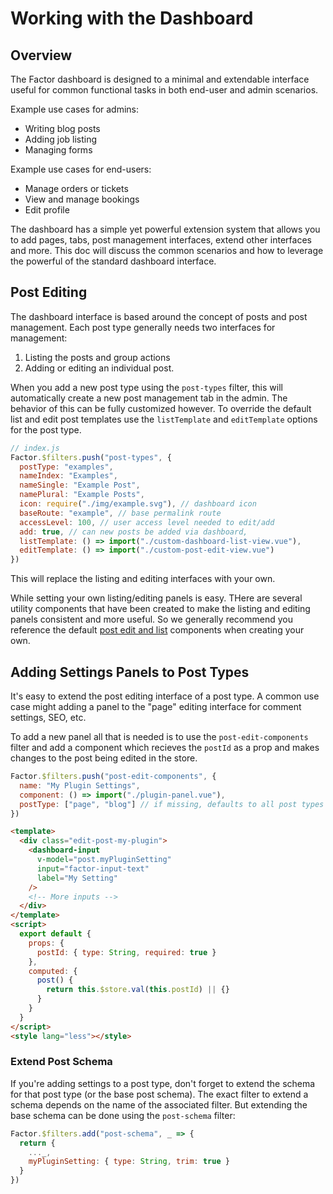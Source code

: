 # Working with the Dashboard

## Overview

The Factor dashboard is designed to a minimal and extendable interface useful for common functional tasks in both end-user and admin scenarios.

Example use cases for admins:

- Writing blog posts
- Adding job listing
- Managing forms

Example use cases for end-users:

- Manage orders or tickets
- View and manage bookings
- Edit profile

The dashboard has a simple yet powerful extension system that allows you to add pages, tabs, post management interfaces, extend other interfaces and more. This doc will discuss the common scenarios and how to leverage the powerful of the standard dashboard interface.

## Post Editing

The dashboard interface is based around the concept of posts and post management. Each post type generally needs two interfaces for management:

1. Listing the posts and group actions
2. Adding or editing an individual post.

When you add a new post type using the `post-types` filter, this will automatically create a new post management tab in the admin. The behavior of this can be fully customized however. To override the default list and edit post templates use the `listTemplate` and `editTemplate` options for the post type.

```js
// index.js
Factor.$filters.push("post-types", {
  postType: "examples",
  nameIndex: "Examples",
  nameSingle: "Example Post",
  namePlural: "Example Posts",
  icon: require("./img/example.svg"), // dashboard icon
  baseRoute: "example", // base permalink route
  accessLevel: 100, // user access level needed to edit/add
  add: true, // can new posts be added via dashboard,
  listTemplate: () => import("./custom-dashboard-list-view.vue"),
  editTemplate: () => import("./custom-post-edit-view.vue")
})
```

This will replace the listing and editing interfaces with your own.

While setting your own listing/editing panels is easy. THere are several utility components that have been created to make the listing and editing panels consistent and more useful. So we generally recommend you reference the default [post edit and list](https://github.com/fiction-com/factor/tree/master/%40factor/%40core/post) components when creating your own.

## Adding Settings Panels to Post Types

It's easy to extend the post editing interface of a post type. A common use case might adding a panel to the "page" editing interface for comment settings, SEO, etc.

To add a new panel all that is needed is to use the `post-edit-components` filter and add a component which recieves the `postId` as a prop and makes changes to the post being edited in the store.

```js
Factor.$filters.push("post-edit-components", {
  name: "My Plugin Settings",
  component: () => import("./plugin-panel.vue"),
  postType: ["page", "blog"] // if missing, defaults to all post types
})
```

```html
<template>
  <div class="edit-post-my-plugin">
    <dashboard-input
      v-model="post.myPluginSetting"
      input="factor-input-text"
      label="My Setting"
    />
    <!-- More inputs -->
  </div>
</template>
<script>
  export default {
    props: {
      postId: { type: String, required: true }
    },
    computed: {
      post() {
        return this.$store.val(this.postId) || {}
      }
    }
  }
</script>
<style lang="less"></style>
```

### Extend Post Schema

If you're adding settings to a post type, don't forget to extend the schema for that post type (or the base post schema). The exact filter to extend a schema depends on the name of the associated filter. But extending the base schema can be done using the `post-schema` filter:

```js
Factor.$filters.add("post-schema", _ => {
  return {
    ..._,
    myPluginSetting: { type: String, trim: true }
  }
})
```
